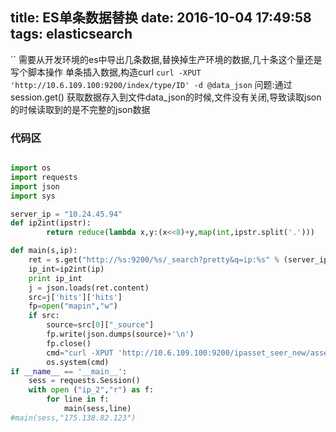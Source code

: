 
title: ES单条数据替换 
date: 2016-10-04 17:49:58
tags: elasticsearch
---
``
    需要从开发环境的es中导出几条数据,替换掉生产环境的数据,几十条这个量还是写个脚本操作
    单条插入数据,构造curl
      ```
      curl -XPUT 'http://10.6.109.100:9200/index/type/ID' -d @data_json
      ```
    问题:通过session.get() 获取数据存入到文件data_json的时候,文件没有关闭,导致读取json的时候读取到的是不完整的json数据
    
<!--more-->

### 代码区

```python

import os
import requests
import json
import sys

server_ip = "10.24.45.94"
def ip2int(ipstr):
	    return reduce(lambda x,y:(x<<8)+y,map(int,ipstr.split('.')))

def main(s,ip):
	ret = s.get("http://%s:9200/%s/_search?pretty&q=ip:%s" % (server_ip, 'ipasset_seer4', ip))
	ip_int=ip2int(ip)
	print ip_int
	j = json.loads(ret.content)
	src=j['hits']['hits']
	fp=open("mapin","w")
	if src:
		source=src[0]["_source"]
		fp.write(json.dumps(source)+'\n')
		fp.close()
		cmd="curl -XPUT 'http://10.6.109.100:9200/ipasset_seer_new/asset_from_seer/%d' -d @mapin "% ip_int
		os.system(cmd)
if __name__ == '__main__':
	sess = requests.Session()
	with open ("ip_2","r") as f:
		for line in f:
			main(sess,line)
#main(sess,"175.138.82.123")
```
